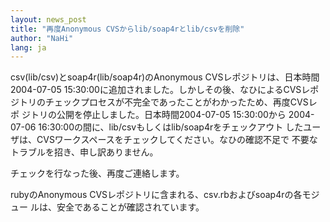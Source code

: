 ```yaml
---
layout: news_post
title: "再度Anonymous CVSからlib/soap4rとlib/csvを削除"
author: "NaHi"
lang: ja
---
```


csv(lib/csv)とsoap4r(lib/soap4r)のAnonymous CVSレポジトリは、日本時間 2004-07-05
15:30:00に追加されました。しかしその後、なひによるCVSレポ ジトリのチェックプロセスが不完全であったことがわかったため、再度CVSレポ
ジトリの公開を停止しました。日本時間2004-07-05 15:30:00から 2004-07-06
16:30:00の間に、lib/csvもしくはlib/soap4rをチェックアウト
したユーザは、CVSワークスペースをチェックしてください。なひの確認不足で 不要なトラブルを招き、申し訳ありません。

チェックを行なった後、再度ご連絡します。

rubyのAnonymous CVSレポジトリに含まれる、csv.rbおよびsoap4rの各モジュー ルは、安全であることが確認されています。

